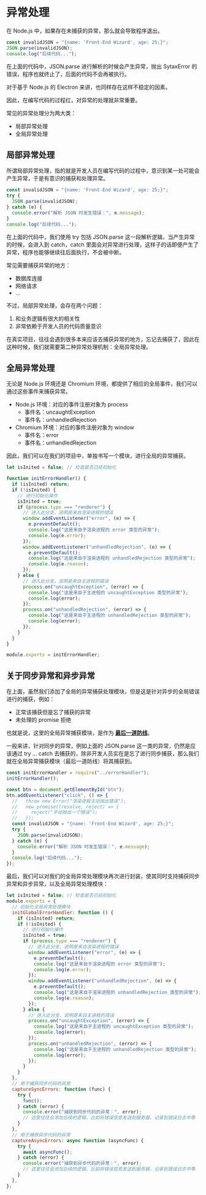 # 异常处理

在 Node.js 中，如果存在未捕获的异常，那么就会导致程序退出。

```js
const invalidJSON = "{name: 'Front-End Wizard', age: 25;}";
JSON.parse(invalidJSON);
console.log("后续代码...");
```

在上面的代码中，JSON.parse 进行解析的时候会产生异常，抛出 SytaxError 的错误，程序也就终止了，后面的代码不会再被执行。

对于基于 Node.js 的 Electron 来讲，也同样存在这样不稳定的因素。

因此，在编写代码的过程红，对异常的处理就非常重要。

常见的异常处理分为两大类：

- 局部异常处理
- 全局异常处理



## 局部异常处理

所谓局部异常处理，指的就是开发人员在编写代码的过程中，意识到某一处可能会产生异常，于是有意识的捕获和处理异常。

```js
const invalidJSON = "{name: 'Front-End Wizard', age: 25;}";
try {
  JSON.parse(invalidJSON);
} catch (e) {
  console.error("解析 JSON 时发生错误：", e.message);
}
console.log("后续代码...");
```

在上面的代码中，我们使用 try 包括 JSON.parse 这一段解析逻辑，当产生异常的时候，会进入到 catch，catch 里面会对异常进行处理，这样子的话即便产生了异常，程序也能够继续往后面执行，不会被中断。

常见需要捕获异常的地方：

- 数据库连接
- 网络请求
- ...

不过，局部异常处理，会存在两个问题：

1. 和业务逻辑有很大的相关性
2. 非常依赖于开发人员的代码质量意识

在真实项目，往往会遇到很多本来应该去捕获异常的地方，忘记去捕获了，因此在这种时候，我们就需要第二种异常处理机制：全局异常处理。



## 全局异常处理

无论是 Node.js 环境还是 Chromium 环境，都提供了相应的全局事件，我们可以通过这些事件来捕获异常。

- Node.js 环境：对应的事件注册对象为 process
  - 事件名：uncaughtException
  - 事件名：unhandledRejection
- Chromium 环境：对应的事件注册对象为 window
  - 事件名：error
  - 事件名：unhandledRejection

因此，我们可以在我们的项目中，单独书写一个模块，进行全局的异常捕获。

```js
let isInited = false; // 检查是否已经初始化

function initErrorHandler() {
  if (isInited) return;
  if (!isInited) {
    // 进行初始化操作
    isInited = true;
    if (process.type === "renderer") {
      // 进入此分支，说明是来自渲染进程的错误
      window.addEventListener("error", (e) => {
        e.preventDefault();
        console.log("这是来自于渲染进程的 error 类型的异常");
        console.log(e.error);
      });
      window.addEventListener("unhandledRejection", (e) => {
        e.preventDefault();
        console.log("这是来自于渲染进程的 unhandledRejection 类型的异常");
        console.log(e.reason);
      });
    } else {
      // 进入此分支，说明是来自主进程的错误
      process.on("uncaughtException", (error) => {
        console.log("这是来自于主进程的 uncaughtException 类型的异常");
        console.log(error);
      });
      process.on("unhandledRejection", (error) => {
        console.log("这是来自于主进程的 unhandledRejection 类型的异常");
        console.log(error);
      });
    }
  }
}

module.exports = initErrorHandler;
```



## 关于同步异常和异步异常

在上面，虽然我们添加了全局的异常捕获处理模块，但是这是针对异步的全局错误进行的捕获，例如：

- 正常该捕获但是忘了捕获的异常
- 未处理的 promise 拒绝

也就是说，这里的全局异常捕获模块，是作为 **<u>最后一道防线</u>**。

一般来讲，针对同步的异常，例如上面的 JSON.parse 这一类的异常，仍然是应该通过 try ... catch 去捕获的，除非开发人员实在是忘了进行同步捕获，那么我们就在全局异常捕获模块（最后一道防线）将其捕获到。

```js
const initErrorHandler = require("../errorHandler");
initErrorHandler();

const btn = document.getElementById("btn");
btn.addEventListener("click", () => {
  //   throw new Error("渲染进程主动抛出错误");
  //   new promise((resolve, reject) => {
  //     reject("手动抛出一个错误");
  //   });
  const invalidJSON = "{name: 'Front-End Wizard', age: 25;}";
  try {
    JSON.parse(invalidJSON);
  } catch (e) {
    console.error("解析 JSON 时发生错误：", e.message);
  }
  console.log("后续代码...");
});
```



最后，我们可以对我们的全局异常处理模块再次进行封装，使其同时支持捕获同步异常和异步异常，以及全局异常处理模块：

```js
let isInited = false; // 检查是否已经初始化
module.exports = {
  // 初始化全局异常处理模块
  initGlobalErrorHandler: function () {
    if (isInited) return;
    if (!isInited) {
      // 进行初始化操作
      isInited = true;
      if (process.type === "renderer") {
        // 进入此分支，说明是来自渲染进程的错误
        window.addEventListener("error", (e) => {
          e.preventDefault();
          console.log("这是来自于渲染进程的 error 类型的异常");
          console.log(e.error);
        });
        window.addEventListener("unhandledRejection", (e) => {
          e.preventDefault();
          console.log("这是来自于渲染进程的 unhandledRejection 类型的异常");
          console.log(e.reason);
        });
      } else {
        // 进入此分支，说明是来自主进程的错误
        process.on("uncaughtException", (error) => {
          console.log("这是来自于主进程的 uncaughtException 类型的异常");
          console.log(error);
        });
        process.on("unhandledRejection", (error) => {
          console.log("这是来自于主进程的 unhandledRejection 类型的异常");
          console.log(error);
        });
      }
    }
  },
  // 用于捕获同步代码的异常
  captureSyncErrors: function (func) {
    try {
      func();
    } catch (error) {
      console.error("捕获到同步代码的异常：", error);
      // 这里往往会添加后续的逻辑，比如将错误信息发送到服务器，记录到错误日志中等
    }
  },
  // 用于捕获异步代码的异常
  captureAsyncErrors: async function (asyncFunc) {
    try {
      await asyncFunc();
    } catch (error) {
      console.error("捕获到异步代码的异常：", error);
      // 这里往往会添加后续的逻辑，比如将错误信息发送到服务器，记录到错误日志中等
    }
  },
};

```

